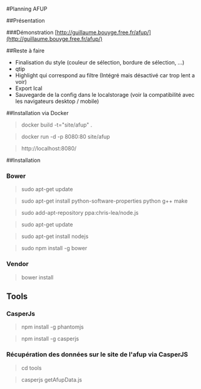 #Planning AFUP

##Présentation

###Démonstration
[http://guillaume.bouyge.free.fr/afup/](http://guillaume.bouyge.free.fr/afup/)

##Reste à faire
- Finalisation du style (couleur de sélection, bordure de sélection, ...)
- qtip
- Highlight qui correspond au filtre (Intégré mais désactivé car trop lent a voir)
- Export Ical
- Sauvegarde de la config dans le localstorage (voir la compatibilité avec les navigateurs desktop / mobile)

##Installation via Docker

> docker build -t="site/afup" .

> docker run -d -p 8080:80 site/afup

> http://localhost:8080/ 


##Installation

### Bower

> sudo apt-get update

> sudo apt-get install python-software-properties python g++ make

> sudo add-apt-repository ppa:chris-lea/node.js

> sudo apt-get update

> sudo apt-get install nodejs

> sudo npm install -g bower

### Vendor
> bower install

## Tools
### CasperJs

> npm install -g phantomjs

> npm install -g casperjs

### Récupération des données sur le site de l'afup via CasperJS

> cd tools

> casperjs getAfupData.js
